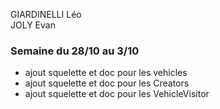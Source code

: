 GIARDINELLI Léo  
JOLY Evan


### Semaine du 28/10 au 3/10

- ajout squelette et doc pour les vehicles 
- ajout squelette et doc pour les Creators 
- ajout squelette et doc pour les VehicleVisitor
